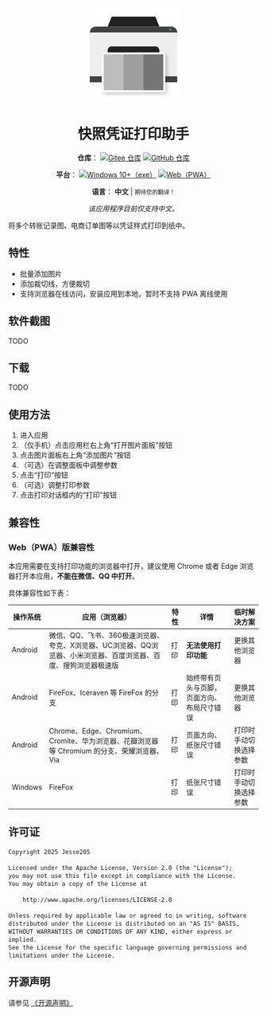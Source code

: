 <div align="center">

<img src="./docs/images/icon.svg" width="192" height="192" alt="App icon">

# 快照凭证打印助手

**仓库**：
[![Gitee 仓库](https://img.shields.io/badge/Gitee-仓库-C71D23?logo=gitee)][RepositoryOnGitee]
[![GitHub 仓库](https://img.shields.io/badge/GitHub-仓库-0969da?logo=github)][RepositoryOnGitHub]

**平台**：
[![Windows 10+（exe）](https://img.shields.io/badge/Windows_10+-exe-0078D4?logo=windows)][ReleaseOnGitee]
[![Web（PWA）](https://img.shields.io/badge/Web-PWA-0078D4?logo=windows)][ReleaseOnGitee]

**语言**：
**中文** |
<small>期待您的翻译！</small>

_该应用程序目前仅支持中文。_

</div>

将多个转账记录图、电商订单图等以凭证样式打印到纸中。

## 特性

- 批量添加图片
- 添加裁切线，方便裁切
- 支持浏览器在线访问，安装应用到本地，暂时不支持 PWA 离线使用

## 软件截图

TODO

## 下载

TODO

## 使用方法

1. 进入应用
2. （仅手机）点击应用栏右上角“打开图片面板”按钮
3. 点击图片面板右上角“添加图片”按钮
4. （可选）在调整面板中调整参数
5. 点击“打印”按钮
6. （可选）调整打印参数
7. 点击打印对话框内的“打印”按钮

## 兼容性

### Web（PWA）版兼容性

本应用需要在支持打印功能的浏览器中打开，建议使用 Chrome 或者 Edge 浏览器打开本应用，**不能在微信、QQ 中打开**。

具体兼容性如下表：

| 操作系统 | 应用（浏览器）                                                                                                   | 特性 | 详情                                       | 临时解决方案           |
| -------- | ---------------------------------------------------------------------------------------------------------------- | ---- | ------------------------------------------ | ---------------------- |
| Android  | 微信、QQ、飞书、360极速浏览器、夸克、X浏览器、UC浏览器、QQ浏览器、小米浏览器、百度浏览器、百度、搜狗浏览器极速版 | 打印 | **无法使用打印功能**                       | 更换其他浏览器         |
| Android  | FireFox、Iceraven 等 FireFox 的分支                                                                              | 打印 | 始终带有页头与页脚，页面方向、布局尺寸错误 | 更换其他浏览器         |
| Android  | Chrome、Edge、Chromium、Cromite、华为浏览器、花瓣浏览器等 Chromium 的分支、荣耀浏览器、Via                       | 打印 | 页面方向、纸张尺寸错误                     | 打印时手动切换选择参数 |
| Windows  | FireFox                                                                                                          | 打印 | 纸张尺寸错误                               | 打印时手动切换选择参数 |

## 许可证

```text
Copyright 2025 Jesse205

Licensed under the Apache License, Version 2.0 (the "License");
you may not use this file except in compliance with the License.
You may obtain a copy of the License at

    http://www.apache.org/licenses/LICENSE-2.0

Unless required by applicable law or agreed to in writing, software
distributed under the License is distributed on an "AS IS" BASIS,
WITHOUT WARRANTIES OR CONDITIONS OF ANY KIND, either express or implied.
See the License for the specific language governing permissions and
limitations under the License.
```

## 开源声明

请参见 [《开源声明》](./docs/legal/os_notices.md)

[RepositoryOnGitee]: https://gitee.com/HelloTool/SnapProofPrintHelperForPWA
[RepositoryOnGitHub]: https://github.com/HelloTool/SnapProofPrintHelperForPWA
[ReleaseOnGitee]: https://gitee.com/HelloTool/SnapProofPrintHelperForPWA/releases
[ReleaseOnGitHub]: https://github.com/HelloTool/SnapProofPrintHelperForPWA/releases
